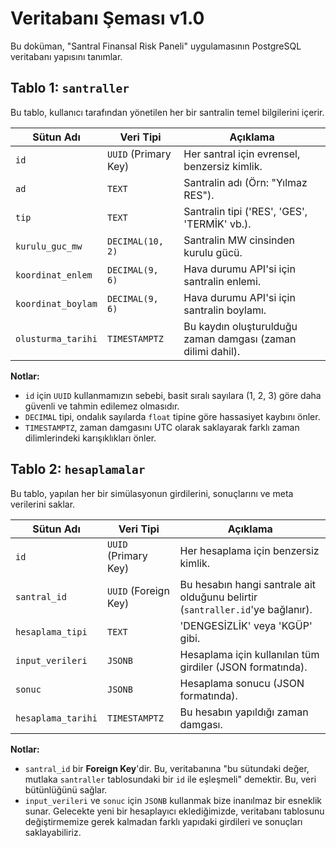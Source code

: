 # Veritabanı Şeması v1.0

Bu doküman, "Santral Finansal Risk Paneli" uygulamasının PostgreSQL veritabanı yapısını tanımlar.

## Tablo 1: `santraller`

Bu tablo, kullanıcı tarafından yönetilen her bir santralin temel bilgilerini içerir.

| Sütun Adı          | Veri Tipi                | Açıklama                                           |
| ------------------ | ------------------------ | -------------------------------------------------- |
| `id`               | `UUID` (Primary Key)     | Her santral için evrensel, benzersiz kimlik.       |
| `ad`               | `TEXT`                   | Santralin adı (Örn: "Yılmaz RES").                 |
| `tip`              | `TEXT`                   | Santralin tipi ('RES', 'GES', 'TERMİK' vb.).      |
| `kurulu_guc_mw`    | `DECIMAL(10, 2)`         | Santralin MW cinsinden kurulu gücü.                |
| `koordinat_enlem`  | `DECIMAL(9, 6)`          | Hava durumu API'si için santralin enlemi.          |
| `koordinat_boylam` | `DECIMAL(9, 6)`          | Hava durumu API'si için santralin boylamı.         |
| `olusturma_tarihi` | `TIMESTAMPTZ`            | Bu kaydın oluşturulduğu zaman damgası (zaman dilimi dahil). |

**Notlar:**
- `id` için `UUID` kullanmamızın sebebi, basit sıralı sayılara (1, 2, 3) göre daha güvenli ve tahmin edilemez olmasıdır.
- `DECIMAL` tipi, ondalık sayılarda `float` tipine göre hassasiyet kaybını önler.
- `TIMESTAMPTZ`, zaman damgasını UTC olarak saklayarak farklı zaman dilimlerindeki karışıklıkları önler.

## Tablo 2: `hesaplamalar`

Bu tablo, yapılan her bir simülasyonun girdilerini, sonuçlarını ve meta verilerini saklar.

| Sütun Adı        | Veri Tipi            | Açıklama                                                     |
| ---------------- | -------------------- | ------------------------------------------------------------ |
| `id`             | `UUID` (Primary Key) | Her hesaplama için benzersiz kimlik.                         |
| `santral_id`     | `UUID` (Foreign Key) | Bu hesabın hangi santrale ait olduğunu belirtir (`santraller.id`'ye bağlanır). |
| `hesaplama_tipi` | `TEXT`               | 'DENGESİZLİK' veya 'KGÜP' gibi.                              |
| `input_verileri` | `JSONB`              | Hesaplama için kullanılan tüm girdiler (JSON formatında).     |
| `sonuc`          | `JSONB`              | Hesaplama sonucu (JSON formatında).                          |
| `hesaplama_tarihi` | `TIMESTAMPTZ`        | Bu hesabın yapıldığı zaman damgası.                          |

**Notlar:**
- `santral_id` bir **Foreign Key**'dir. Bu, veritabanına "bu sütundaki değer, mutlaka `santraller` tablosundaki bir `id` ile eşleşmeli" demektir. Bu, veri bütünlüğünü sağlar.
- `input_verileri` ve `sonuc` için `JSONB` kullanmak bize inanılmaz bir esneklik sunar. Gelecekte yeni bir hesaplayıcı eklediğimizde, veritabanı tablosunu değiştirmemize gerek kalmadan farklı yapıdaki girdileri ve sonuçları saklayabiliriz.
